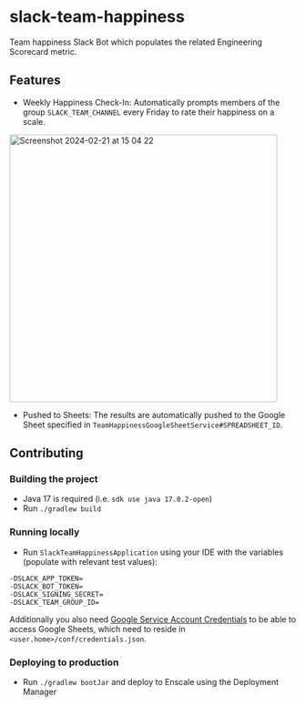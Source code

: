# slack-team-happiness
Team happiness Slack Bot which populates the related Engineering Scorecard metric.

## Features
* Weekly Happiness Check-In: Automatically prompts members of the group `SLACK_TEAM_CHANNEL` every Friday to rate their happiness on a scale.

<img width="470" alt="Screenshot 2024-02-21 at 15 04 22" src="https://github.com/lindar-joy/slack-team-happiness/assets/18517177/2d64d3a8-8e91-46e7-af75-0a7a56f3c217">

* Pushed to Sheets: The results are automatically pushed to the Google Sheet specified in `TeamHappinessGoogleSheetService#SPREADSHEET_ID`.

## Contributing
### Building the project 
- Java 17 is required (i.e. `sdk use java 17.0.2-open`)
- Run `./gradlew build`

### Running locally
- Run `SlackTeamHappinessApplication` using your IDE with the variables (populate with relevant test values):

```
-DSLACK_APP_TOKEN=
-DSLACK_BOT_TOKEN=
-DSLACK_SIGNING_SECRET=
-DSLACK_TEAM_GROUP_ID=
```

Additionally you also need [Google Service Account Credentials](https://developers.google.com/workspace/guides/create-credentials#service-account) to be able to access Google Sheets, which need to reside in `<user.home>/conf/credentials.json`.

### Deploying to production
- Run `./gradlew bootJar` and deploy to Enscale using the Deployment Manager 

